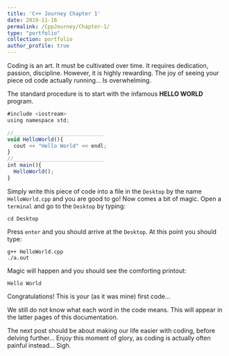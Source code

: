 ```yaml
---
title: 'C++ Journey Chapter 1'
date: 2019-11-16
permalink: /CppJourney/Chapter-1/
type: "portfolio"
collection: portfolio  
author_profile: true
---
```


Coding is an art.
It must be cultivated over time.
It requires dedication, passion, discipline.
However, it is highly rewarding.
The joy of seeing your piece od code actually running... Is overwhelming.

The standard procedure is to start with the infamous **HELLO WORLD** program.

```javascript
#include <iostream>
using namespace std;

//_____________________________
void HelloWorld(){
  cout << "Hello World" << endl;
}
//_____________________________
int main(){
  HelloWorld();
}
```

Simply write this piece of code into a file in the `Desktop` by the name `HelloWorld.cpp` and you are good to go!
Now comes a bit of magic.
Open a `terminal` and go to the `Desktop` by typing:

```
cd Desktop
```
Press `enter` and you should arrive at the `Desktop`.
At this point you should type:
```
g++ HelloWorld.cpp
./a.out
```
Magic will happen and you should see the comforting printout:
```
Hello World
```
Congratulations! This is your (as it was mine) first code...

We still do not know what each word in the code means.
This will appear in the latter pages of this documentation.

The next post should be about making our life easier with coding, before delving further...
Enjoy this moment of glory, as coding is actually often painful instead... Sigh.
